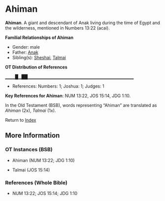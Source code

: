 # Ahiman
**Ahiman**. 
A giant and descendant of Anak living during the time of Egypt and the wilderness, mentioned in Numbers 13:22 (acai). 




**Familial Relationships of Ahiman**


* Gender: male
* Father: [Anak](Anak.md)
* Sibling(s): [Sheshai](Sheshai.md), [Talmai](Talmai.md)


**OT Distribution of References**

▁▁▁█▁██▁▁▁▁▁▁▁▁▁▁▁▁▁▁▁▁▁▁▁▁▁▁▁▁▁▁▁▁▁▁▁▁
* References: Numbers: 1; Joshua: 1; Judges: 1



**Key References for Ahiman**: 
NUM 13:22, JOS 15:14, JDG 1:10. 


In the Old Testament (BSB), words representing “Ahiman” are translated as 
*Ahiman* (2x), *Talmai* (1x). 




Return to [Index](00-Index.md)

## More Information

### OT Instances (BSB)

* Ahiman (NUM 13:22; JDG 1:10)

* Talmai (JOS 15:14)



### References (Whole Bible)

* NUM 13:22; JOS 15:14; JDG 1:10



